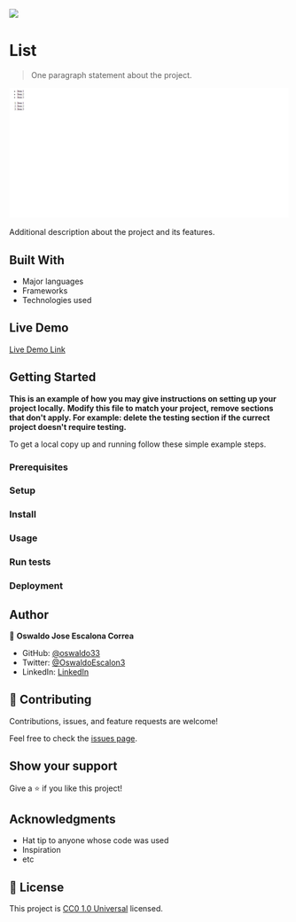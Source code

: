 ![](https://img.shields.io/badge/Uneweb-blue)

# List

> One paragraph statement about the project.

![screenshot](./app_screenshot.png)

Additional description about the project and its features.

## Built With

- Major languages
- Frameworks
- Technologies used

## Live Demo

[Live Demo Link](https://oswaldo33.github.io/list-oswaldo-20oct2023/)


## Getting Started

**This is an example of how you may give instructions on setting up your project locally.**
**Modify this file to match your project, remove sections that don't apply. For example: delete the testing section if the currect project doesn't require testing.**


To get a local copy up and running follow these simple example steps.

### Prerequisites

### Setup

### Install

### Usage

### Run tests

### Deployment



## Author

👤 **Oswaldo Jose Escalona Correa**

- GitHub: [@oswaldo33](https://github.com/oswaldo33)
- Twitter: [@OswaldoEscalon3](https://twitter.com/OswaldoEscalon3)
- LinkedIn: [LinkedIn](https://www.linkedin.com/in/oswaldo-escalona-a0ba72245)

## 🤝 Contributing

Contributions, issues, and feature requests are welcome!

Feel free to check the [issues page](issues/).

## Show your support

Give a ⭐️ if you like this project!

## Acknowledgments

- Hat tip to anyone whose code was used
- Inspiration
- etc

## 📝 License

This project is [CC0 1.0 Universal](LICENSE) licensed.
